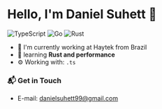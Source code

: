 # Hello, I'm Daniel Suhett 👋

![TypeScript](https://img.shields.io/badge/TypeScript-Expert-blue)
![Go](https://img.shields.io/badge/Go-Expert-cyan)
![Rust](https://img.shields.io/badge/Rust-Beginner-orange)

- 🔭 I'm currently working at Haytek from Brazil
- 🌱 learning **Rust and performance**
- ⚙️ Working with: `.ts`

### 📬 Get in Touch

- E-mail: danielsuhett99@gmail.com

